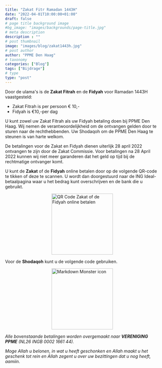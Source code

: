 ```yaml
---
title: "Zakat Fitr Ramadan 1443H"
date: "2022-04-01T10:00:00+01:00"
draft: false
# page title background image
#bg_image: "images/backgrounds/page-title.jpg"
# meta description
description : ""
# post thumbnail
image: "images/blog/zakat1443h.jpg"
# post author
author: "PPME Den Haag"
# taxonomy
categories: ["Blog"]
tags: ["Bijdrage"]
# type
type: "post"
---
```


Door de ulama's is de **Zakat Fitrah** en de **Fidyah** voor Ramadan 1443H vaastgesteld:

* Zakat Fitrah is per persoon € 10,-
* Fidyah is €10,-per dag

U kunt zowel uw Zakat Fitrah als uw Fidyah betaling doen bij PPME Den Haag. Wij nemen de verantwoordelijkheid om de ontvangen gelden
door te sturen naar de rechthebbenden. Uw Shodaqoh om de PPME Den Haag te steunen is van harte welkom.

De betalingen voor de Zakat en Fidyah dienen uiterlijk 28 april 2022 ontvangen te zijn door de Zakat Commissie.
Voor betalingen na 28 April 2022 kunnen wij niet meer garanderen dat het geld op tijd bij de rechtmatige ontvanger komt.

U kunt de **Zakat** of de **Fidyah**  online betalen door op de volgende QR-code te tikken of deze te scannen.
U wordt dan doorgestuurd naar de ING Ideal-betaalpagina waar u het bedrag kunt overschrijven en de bank die u gebruikt.
</br>

<div style="display: flex;
justify-content: center;">
<a href="https://www.ing.nl/particulier/betaalverzoek/index.html?trxid=sdDvzYsxxFGKArJCoBWfk96fEPPTyEZa">
<img src="/images/blog/QRzakat.png"
     alt="QR Code Zakat of de Fidyah online betalen"
     style="width:200px;height:200px;" />
     </a>
</div>


Voor de **Shodaqoh** kunt u de volgende code gebruiken.
</br>
<div style="display: flex;
justify-content: center;">

<a href="https://www.ing.nl/particulier/betaalverzoek/index.html?trxid=bw7ZYQ9nqLmcwivt2hCLoyrLsDEqT36O">
<img src="/images/blog/QRsodaqoh.png"
     alt="Markdown Monster icon"
     style="width:200px;height:200px;" />
</a>    

</div>

*Alle bovenstaande betalingen worden overgemaakt naar **VERENIGING PPME** (NL26 INGB 0002 1661 44).*

*Moge Allah u belonen, in wat u heeft geschonken en Allah maakt u het geschenk tot rein en Allah
zegent u over uw bezittingen dat u nog heeft, aamiin*.